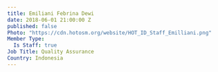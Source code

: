 ```yaml
---
title: Emiliani Febrina Dewi
date: 2018-06-01 21:00:00 Z
published: false
Photo: "https://cdn.hotosm.org/website/HOT_ID_Staff_Emilliani.png"
Member Type:
  Is Staff: true
Job Title: Quality Assurance
Country: Indonesia
---
```


